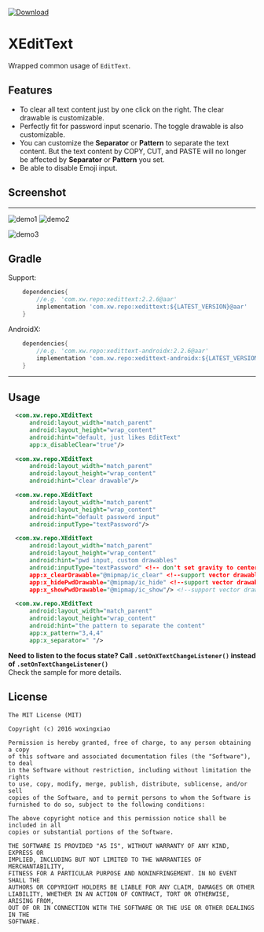 [ ![Download](https://api.bintray.com/packages/woxingxiao/maven/xedittext/images/download.svg) ](https://bintray.com/woxingxiao/maven/xedittext/_latestVersion)

# XEditText
Wrapped common usage of `EditText`.

## Features
- To clear all text content just by one click on the right. The clear drawable is customizable.
- Perfectly fit for password input scenario. The toggle drawable is also customizable.
- You can customize the **Separator** or **Pattern** to separate the text content. But the text content by COPY, CUT, and PASTE will no longer be affected by **Separator** or **Pattern** you set.
- Be able to disable Emoji input.

## Screenshot
***
![demo1](https://github.com/woxingxiao/XEditText/blob/master/screenshots/demo1.gif) ![demo2](https://github.com/woxingxiao/XEditText/blob/master/screenshots/demo2.gif)

![demo3](https://github.com/woxingxiao/XEditText/blob/master/screenshots/demo3.gif)

## Gradle
Support:
```groovy
    dependencies{
        //e.g. 'com.xw.repo:xedittext:2.2.6@aar'
        implementation 'com.xw.repo:xedittext:${LATEST_VERSION}@aar'
    }
```

AndroidX:
```groovy
    dependencies{
        //e.g. 'com.xw.repo:xedittext-androidx:2.2.6@aar'
        implementation 'com.xw.repo:xedittext-androidx:${LATEST_VERSION}@aar'
    }
```

***
## Usage
```xml
  <com.xw.repo.XEditText
      android:layout_width="match_parent"
      android:layout_height="wrap_content"
      android:hint="default, just likes EditText"
      app:x_disableClear="true"/>

  <com.xw.repo.XEditText
      android:layout_width="match_parent"
      android:layout_height="wrap_content"
      android:hint="clear drawable"/>

  <com.xw.repo.XEditText
      android:layout_width="match_parent"
      android:layout_height="wrap_content"
      android:hint="default password input"
      android:inputType="textPassword"/>

  <com.xw.repo.XEditText
      android:layout_width="match_parent"
      android:layout_height="wrap_content"
      android:hint="pwd input, custom drawables"
      android:inputType="textPassword" <!-- don't set gravity to center, center_horizontal, right or end, otherwise the ClearDrawable will not appear. -->
      app:x_clearDrawable="@mipmap/ic_clear" <!--support vector drawable-->
      app:x_hidePwdDrawable="@mipmap/ic_hide" <!--support vector drawable-->
      app:x_showPwdDrawable="@mipmap/ic_show"/> <!--support vector drawable-->

  <com.xw.repo.XEditText
      android:layout_width="match_parent"
      android:layout_height="wrap_content"
      android:hint="the pattern to separate the content"
      app:x_pattern="3,4,4"
      app:x_separator=" "/>
```
**Need to listen to the focus state? Call `.setOnXTextChangeListener()` instead of `.setOnTextChangeListener()`**  
Check the sample for more details.

## License
```
The MIT License (MIT)

Copyright (c) 2016 woxingxiao

Permission is hereby granted, free of charge, to any person obtaining a copy
of this software and associated documentation files (the "Software"), to deal
in the Software without restriction, including without limitation the rights
to use, copy, modify, merge, publish, distribute, sublicense, and/or sell
copies of the Software, and to permit persons to whom the Software is
furnished to do so, subject to the following conditions:

The above copyright notice and this permission notice shall be included in all
copies or substantial portions of the Software.

THE SOFTWARE IS PROVIDED "AS IS", WITHOUT WARRANTY OF ANY KIND, EXPRESS OR
IMPLIED, INCLUDING BUT NOT LIMITED TO THE WARRANTIES OF MERCHANTABILITY,
FITNESS FOR A PARTICULAR PURPOSE AND NONINFRINGEMENT. IN NO EVENT SHALL THE
AUTHORS OR COPYRIGHT HOLDERS BE LIABLE FOR ANY CLAIM, DAMAGES OR OTHER
LIABILITY, WHETHER IN AN ACTION OF CONTRACT, TORT OR OTHERWISE, ARISING FROM,
OUT OF OR IN CONNECTION WITH THE SOFTWARE OR THE USE OR OTHER DEALINGS IN THE
SOFTWARE.
```
